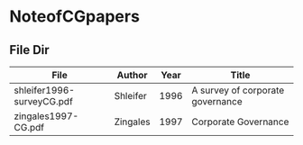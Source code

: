 # NoteofCGpapers
## File Dir

File|Author        | Year        | Title 
-----|------------- |-------------| -----
shleifer1996-surveyCG.pdf|Shleifer      |1996         | A survey of corporate governance
zingales1997-CG.pdf       |Zingales      |1997         |  Corporate Governance 
